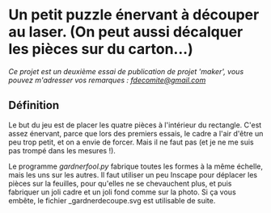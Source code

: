 # Un petit puzzle énervant à découper au laser. (On peut aussi décalquer les pièces sur du carton...)

*Ce projet est un deuxième essai de publication de projet 'maker', vous pouvez m'adresser vos remarques : fdecomite@gmail.com*
## Définition

Le but du jeu est de placer les quatre pièces à l'intérieur du rectangle. C'est assez énervant, parce que lors des premiers essais, 
le cadre a l'air d'être un peu trop petit, et on a envie de forcer. Mais il ne faut pas (et je ne me suis pas trompé dans
les mesures !). 

Le programme _gardnerfool.py_  fabrique toutes les formes à la même échelle, mais les uns sur les autres. 
Il faut utiliser un peu Inscape pour déplacer les pièces sur la feuilles, pour qu'elles ne se chevauchent plus, et puis fabriquer un joli
cadre et un joli fond comme sur la photo. 
Si ça vous embête, le fichier _gardnerdecoupe.svg est utilisable de suite. 

